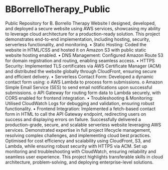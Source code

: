 # BBorrelloTherapy_Public
Public Repository for B. Borrello Therapy Website
I designed, developed, and deployed a secure website using AWS services, showcasing my ability to leverage cloud architecture for a production-ready solution. This project demonstrates end-to-end implementation, including hosting, security, serverless functionality, and monitoring.
•	Static Hosting: Coded the website in HTML/CSS and hosted it on Amazon S3 with public static website hosting enabled.
•	DNS Management: Configured Amazon Route 53 for domain registration and routing, enabling seamless access.
•	HTTPS Security: Implemented TLS certificates via AWS Certificate Manager (ACM) and distributed the website globally through CloudFront, ensuring secure and efficient delivery.
•	Serverless Contact Form: Developed a dynamic contact form using:
o	AWS Lambda to process form submissions.
o	Amazon Simple Email Service (SES) to send email notifications upon successful submissions.
o	API Gateway for routing form data to Lambda securely, with CORS enabled for frontend integration.
•	Troubleshooting & Monitoring: Utilised CloudWatch Logs for debugging and validation, ensuring robust functionality.
•	Frontend Integration: Implemented a fetch-based contact form in HTML to call the API Gateway endpoint, redirecting users on success and displaying errors on failure.
Successfully delivered a production-grade, secure, and scalable serverless website leveraging AWS services. Demonstrated expertise in full project lifecycle management, resolving complex challenges, and implementing cloud best practices. Optimised for cost efficiency and scalability using CloudFront, S3, and Lambda, while ensuring robust security with HTTPS via ACM. Set up monitoring and troubleshooting with CloudWatch, ensuring reliability and seamless user experience. This project highlights transferable skills in cloud architecture, problem-solving, and deploying enterprise-level solutions.
